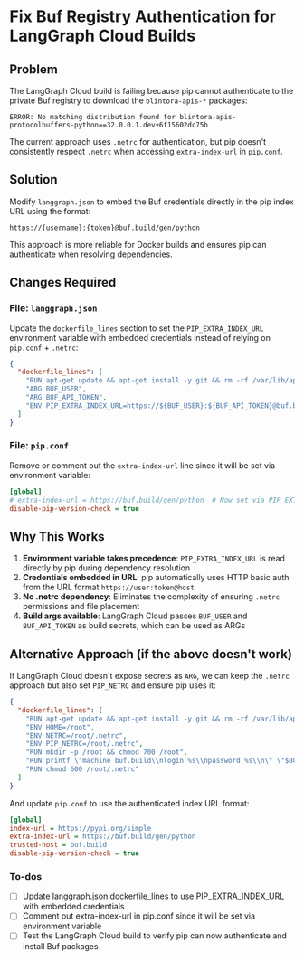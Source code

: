 <!-- f95cef3f-9505-48c7-a73c-05062e14d42d 70b33336-bbd4-498f-becd-94e945b7eb88 -->
# Fix Buf Registry Authentication for LangGraph Cloud Builds

## Problem

The LangGraph Cloud build is failing because pip cannot authenticate to the private Buf registry to download the `blintora-apis-*` packages:

```
ERROR: No matching distribution found for blintora-apis-protocolbuffers-python==32.0.0.1.dev+6f15602dc75b
```

The current approach uses `.netrc` for authentication, but pip doesn't consistently respect `.netrc` when accessing `extra-index-url` in `pip.conf`.

## Solution

Modify `langgraph.json` to embed the Buf credentials directly in the pip index URL using the format:

```
https://{username}:{token}@buf.build/gen/python
```

This approach is more reliable for Docker builds and ensures pip can authenticate when resolving dependencies.

## Changes Required

### File: `langgraph.json`

Update the `dockerfile_lines` section to set the `PIP_EXTRA_INDEX_URL` environment variable with embedded credentials instead of relying on `pip.conf` + `.netrc`:

```json
{
  "dockerfile_lines": [
    "RUN apt-get update && apt-get install -y git && rm -rf /var/lib/apt/lists/*",
    "ARG BUF_USER",
    "ARG BUF_API_TOKEN",
    "ENV PIP_EXTRA_INDEX_URL=https://${BUF_USER}:${BUF_API_TOKEN}@buf.build/gen/python"
  ]
}
```

### File: `pip.conf`

Remove or comment out the `extra-index-url` line since it will be set via environment variable:

```ini
[global]
# extra-index-url = https://buf.build/gen/python  # Now set via PIP_EXTRA_INDEX_URL env var
disable-pip-version-check = true
```

## Why This Works

1. **Environment variable takes precedence**: `PIP_EXTRA_INDEX_URL` is read directly by pip during dependency resolution
2. **Credentials embedded in URL**: pip automatically uses HTTP basic auth from the URL format `https://user:token@host`
3. **No .netrc dependency**: Eliminates the complexity of ensuring `.netrc` permissions and file placement
4. **Build args available**: LangGraph Cloud passes `BUF_USER` and `BUF_API_TOKEN` as build secrets, which can be used as ARGs

## Alternative Approach (if the above doesn't work)

If LangGraph Cloud doesn't expose secrets as `ARG`, we can keep the `.netrc` approach but also set `PIP_NETRC` and ensure pip uses it:

```json
{
  "dockerfile_lines": [
    "RUN apt-get update && apt-get install -y git && rm -rf /var/lib/apt/lists/*",
    "ENV HOME=/root",
    "ENV NETRC=/root/.netrc",
    "ENV PIP_NETRC=/root/.netrc",
    "RUN mkdir -p /root && chmod 700 /root",
    "RUN printf \"machine buf.build\\nlogin %s\\npassword %s\\n\" \"$BUF_USER\" \"$BUF_API_TOKEN\" > /root/.netrc",
    "RUN chmod 600 /root/.netrc"
  ]
}
```

And update `pip.conf` to use the authenticated index URL format:

```ini
[global]
index-url = https://pypi.org/simple
extra-index-url = https://buf.build/gen/python
trusted-host = buf.build
disable-pip-version-check = true
```

### To-dos

- [ ] Update langgraph.json dockerfile_lines to use PIP_EXTRA_INDEX_URL with embedded credentials
- [ ] Comment out extra-index-url in pip.conf since it will be set via environment variable
- [ ] Test the LangGraph Cloud build to verify pip can now authenticate and install Buf packages